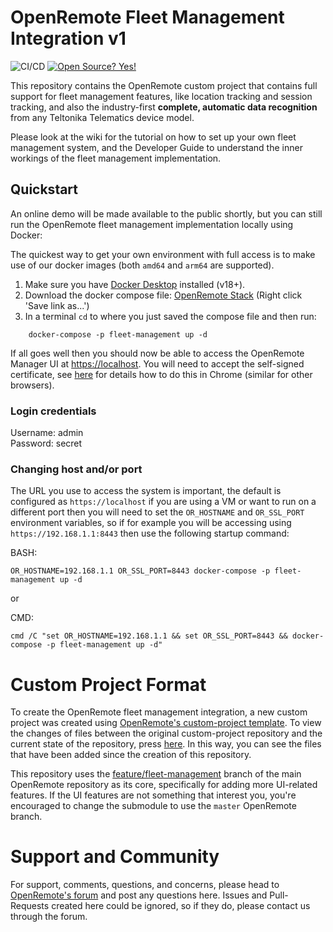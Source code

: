 # OpenRemote Fleet Management Integration v1

![CI/CD](https://github.com/openremote/fleet-management/workflows/CI/CD/badge.svg)
[![Open Source? Yes!](https://badgen.net/badge/Open%20Source%20%3F/Yes%21/blue?icon=github)](https://github.com/Naereen/badges/)

This repository contains the OpenRemote custom project that contains full support for fleet management features, like 
location tracking and session tracking, and also the industry-first **complete, automatic data recognition** from any 
Teltonika Telematics device model.

Please look at the wiki for the tutorial on how to set up your own fleet management system, and the Developer Guide to 
understand the inner workings of the fleet management implementation.

## Quickstart

An online demo will be made available to the public shortly, but you can still run the OpenRemote fleet management 
implementation locally using Docker:

The quickest way to get your own environment with full access is to make use of our docker images (both `amd64` and 
`arm64` are supported). 
1. Make sure you have [Docker Desktop](https://www.docker.com/products/docker-desktop) installed (v18+). 
2. Download the docker compose file:
[OpenRemote Stack](https://raw.githubusercontent.com/openremote/fleet-management/master/docker-compose.yml) (Right click 'Save link as...')
3. In a terminal `cd` to where you just saved the compose file and then run:
```
    docker-compose -p fleet-management up -d
```
If all goes well then you should now be able to access the OpenRemote Manager UI at [https://localhost](https://localhost). 
You will need to accept the self-signed certificate, see [here](https://www.technipages.com/google-chrome-bypass-your-connection-is-not-private-message) for details how to do this in Chrome 
(similar for other browsers).

### Login credentials
Username: admin  
Password: secret

### Changing host and/or port
The URL you use to access the system is important, the default is configured as `https://localhost` if you are using a VM or want to run on a different port then you will need to set the `OR_HOSTNAME` and `OR_SSL_PORT` environment variables, so if for example you will be accessing using `https://192.168.1.1:8443` then use the following startup command:

BASH:
```
OR_HOSTNAME=192.168.1.1 OR_SSL_PORT=8443 docker-compose -p fleet-management up -d
```
or

CMD:
```
cmd /C "set OR_HOSTNAME=192.168.1.1 && set OR_SSL_PORT=8443 && docker-compose -p fleet-management up -d"
```


# Custom Project Format

To create the OpenRemote fleet management integration, a new custom project was created using [OpenRemote's custom-project template](https://github.com/openremote/custom-project). To view the changes of files between the original custom-project repository and the current state of the repository, press [here]( https://github.com/openremote/fleet-management/compare/668ae6fdfb20eeae5977ad62b655bf3fb3d58cdd...main). In this way, you can see the files that have been added since the creation of this repository. 

This repository uses the [feature/fleet-management](https://github.com/openremote/openremote/tree/feature/fleet-management) branch of the main OpenRemote repository as its core, specifically for adding more UI-related features. If the UI features are not something that interest you, you're encouraged to change the submodule to use the `master` OpenRemote branch. 


# Support and Community

For support, comments, questions, and concerns, please head to [OpenRemote's forum](https://forum.openremote.io/) and post any questions here. Issues and Pull-Requests created here could be ignored, so if they do, please contact us through the forum. 
